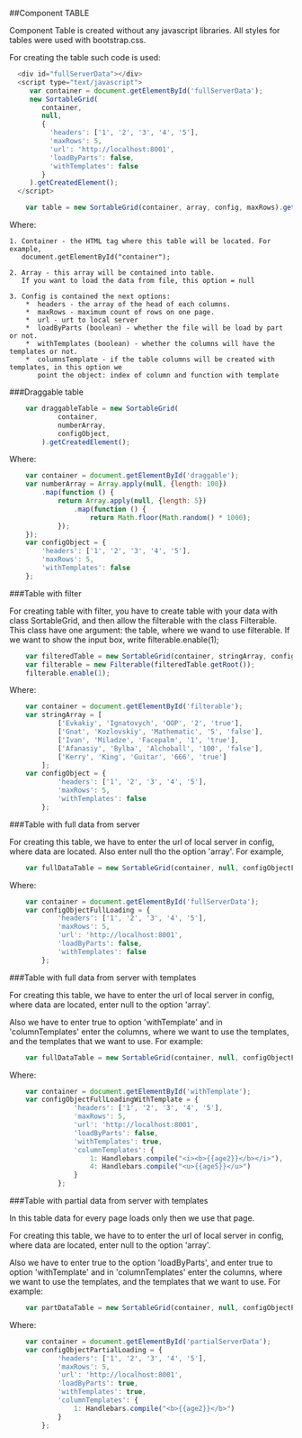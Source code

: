 ##Component TABLE

Component Table is created without any javascript libraries.
All styles for tables were used with bootstrap.css.

For creating the table such code is used:

```js
  <div id="fullServerData"></div>
  <script type="text/javascript">
     var container = document.getElementById('fullServerData');
     new SortableGrid(
        container,
        null,
        {
          'headers': ['1', '2', '3', '4', '5'],
          'maxRows': 5,
          'url': 'http://localhost:8001',
          'loadByParts': false,
          'withTemplates': false
        }
     ).getCreatedElement();
  </script>
```


```js
    var table = new SortableGrid(container, array, config, maxRows).getCreatedElement();
```

Where:

    1. Container - the HTML tag where this table will be located. For example,
       document.getElementById("container");

    2. Array - this array will be contained into table.
       If you want to load the data from file, this option = null

    3. Config is contained the next options:
        *  headers - the array of the head of each columns.
        *  maxRows - maximum count of rows on one page.
        *  url - urt to local server
        *  loadByParts (boolean) - whether the file will be load by part or not.
        *  withTemplates (boolean) - whether the columns will have the templates or not.
        *  columnsTemplate - if the table columns will be created with templates, in this option we
           point the object: index of column and function with template

###Draggable table

```js
    var draggableTable = new SortableGrid(
            container,
            numberArray,
            configObject,
        ).getCreatedElement();
```

Where:

```js
    var container = document.getElementById('draggable');
    var numberArray = Array.apply(null, {length: 100})
        .map(function () {
            return Array.apply(null, {length: 5})
                .map(function () {
                    return Math.floor(Math.random() * 1000);
            });
    });
    var configObject = {
        'headers': ['1', '2', '3', '4', '5'],
        'maxRows': 5,
        'withTemplates': false
    };
```

<div id="draggable" class="table-responsive">
</div>

###Table with filter

For creating table with filter, you have to create table with your data with class SortableGrid, and then allow the filterable with the class Filterable.
This class have one argument: the table, where we wand to use filterable.
If we want to show the input box, write filterable.enable(1);

```js
    var filteredTable = new SortableGrid(container, stringArray, configObject).getCreatedElement();
    var filterable = new Filterable(filteredTable.getRoot());
    filterable.enable(1);
```

Where:

```js
    var container = document.getElementById('filterable');
    var stringArray = [
            ['Evkakiy', 'Ignatovych', 'OOP', '2', 'true'],
            ['Gnat', 'Kozlovskiy', 'Mathematic', '5', 'false'],
            ['Ivan', 'Miladze', 'Facepalm', '1', 'true'],
            ['Afanasiy', 'Bylba', 'Alchoball', '100', 'false'],
            ['Kerry', 'King', 'Guitar', '666', 'true']
        ];
    var configObject = {
            'headers': ['1', '2', '3', '4', '5'],
            'maxRows': 5,
            'withTemplates': false
        };
```

<div id="filterable" class="table-responsive">
</div>

###Table with full data from server

For creating this table, we have to enter the url of local server in config, where data are located. Also enter null tho the option 'array'.
For example,

```js
    var fullDataTable = new SortableGrid(container, null, configObjectFullLoading).getCreatedElement();
```

Where:

```js
    var container = document.getElementById('fullServerData');
    var configObjectFullLoading = {
            'headers': ['1', '2', '3', '4', '5'],
            'maxRows': 5,
            'url': 'http://localhost:8001',
            'loadByParts': false,
            'withTemplates': false
        };
```

<div id="fullServerData" class="table-responsive">
</div>

###Table with full data from server with templates

For creating this table, we have to enter the url of local server in config, where data are located, enter null to the option 'array'.

Also we have to enter true to option 'withTemplate' and in 'columnTemplates' enter the columns, where we want to use the templates, and the templates that we want to use.
For example:

```js
    var fullDataTable = new SortableGrid(container, null, configObjectFullLoadingWithTemplate).getCreatedElement();
```

Where:

```js
    var container = document.getElementById('withTemplate');
    var configObjectFullLoadingWithTemplate = {
                'headers': ['1', '2', '3', '4', '5'],
                'maxRows': 5,
                'url': 'http://localhost:8001',
                'loadByParts': false,
                'withTemplates': true,
                'columnTemplates': {
                    1: Handlebars.compile("<i><b>{{age2}}</b></i>"),
                    4: Handlebars.compile("<u>{{age5}}</u>")
                }
            };
```

<div id="withTemplate" class="table-responsive">
</div>

###Table with partial data from server with templates

In this table data for every page loads only then we use that page.

For creating this table, we have to to enter the url of local server in config, where data are located, enter null to the option 'array'.

Also we have to enter true to the option 'loadByParts', and enter true to option 'withTemplate' and in 'columnTemplates' enter the columns, where we want to use the templates, and the templates that we want to use.
For example:

```js
    var partDataTable = new SortableGrid(container, null, configObjectPartialLoading).getCreatedElement();
```

Where:

```js
    var container = document.getElementById('partialServerData');
    var configObjectPartialLoading = {
            'headers': ['1', '2', '3', '4', '5'],
            'maxRows': 5,
            'url': 'http://localhost:8001',
            'loadByParts': true,
            'withTemplates': true,
            'columnTemplates': {
                1: Handlebars.compile("<b>{{age2}}</b>")
            }
        };
```

<div id="partialServerData" class="table-responsive">
    </div>

